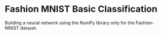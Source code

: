 # Fashion MNIST Basic Classification

Building a neural network using the NumPy library only for the Fashion-MNIST dataset.
